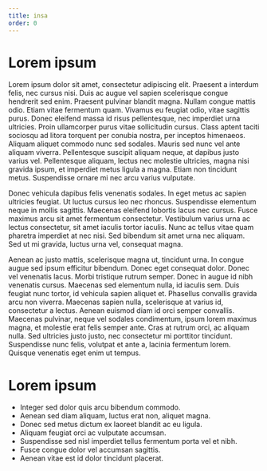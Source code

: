 ```yaml
---
title: insa
order: 0
---
```


# Lorem ipsum

Lorem ipsum dolor sit amet, consectetur adipiscing elit. Praesent a interdum felis, nec cursus nisi. Duis ac augue vel sapien scelerisque congue hendrerit sed enim. Praesent pulvinar blandit magna. Nullam congue mattis odio. Etiam vitae fermentum quam. Vivamus eu feugiat odio, vitae sagittis purus. Donec eleifend massa id risus pellentesque, nec imperdiet urna ultricies. Proin ullamcorper purus vitae sollicitudin cursus. Class aptent taciti sociosqu ad litora torquent per conubia nostra, per inceptos himenaeos. Aliquam aliquet commodo nunc sed sodales. Mauris sed nunc vel ante aliquam viverra. Pellentesque suscipit aliquam neque, at dapibus justo varius vel. Pellentesque aliquam, lectus nec molestie ultricies, magna nisi gravida ipsum, et imperdiet metus ligula a magna. Etiam non tincidunt metus. Suspendisse ornare mi nec arcu varius vulputate.

Donec vehicula dapibus felis venenatis sodales. In eget metus ac sapien ultricies feugiat. Ut luctus cursus leo nec rhoncus. Suspendisse elementum neque in mollis sagittis. Maecenas eleifend lobortis lacus nec cursus. Fusce maximus arcu sit amet fermentum consectetur. Vestibulum varius urna ac lectus consectetur, sit amet iaculis tortor iaculis. Nunc ac tellus vitae quam pharetra imperdiet at nec nisi. Sed bibendum sit amet urna nec aliquam. Sed ut mi gravida, luctus urna vel, consequat magna.

Aenean ac justo mattis, scelerisque magna ut, tincidunt urna. In congue augue sed ipsum efficitur bibendum. Donec eget consequat dolor. Donec vel venenatis lacus. Morbi tristique rutrum semper. Donec in augue id nibh venenatis cursus. Maecenas sed elementum nulla, id iaculis sem. Duis feugiat nunc tortor, id vehicula sapien aliquet et. Phasellus convallis gravida arcu non viverra. Maecenas sapien nulla, scelerisque at varius id, consectetur a lectus. Aenean euismod diam id orci semper convallis. Maecenas pulvinar, neque vel sodales condimentum, ipsum lorem maximus magna, et molestie erat felis semper ante. Cras at rutrum orci, ac aliquam nulla. Sed ultricies justo justo, nec consectetur mi porttitor tincidunt. Suspendisse nunc felis, volutpat et ante a, lacinia fermentum lorem. Quisque venenatis eget enim ut tempus.

# Lorem ipsum

- Integer sed dolor quis arcu bibendum commodo.
- Aenean sed diam aliquam, luctus erat non, aliquet magna.
- Donec sed metus dictum ex laoreet blandit ac eu ligula.
- Aliquam feugiat orci ac vulputate accumsan.
- Suspendisse sed nisl imperdiet tellus fermentum porta vel et nibh.
- Fusce congue dolor vel accumsan sagittis.
- Aenean vitae est id dolor tincidunt placerat.
